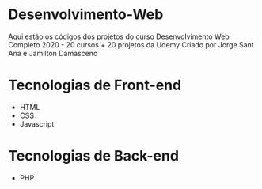 # Desenvolvimento-Web
Aqui estão os códigos dos projetos do curso Desenvolvimento Web Completo 2020 - 20 cursos + 20 projetos da Udemy Criado por Jorge Sant Ana e Jamilton Damasceno

# Tecnologias de Front-end
 - HTML
 - CSS
 - Javascript

# Tecnologias de Back-end
- PHP
